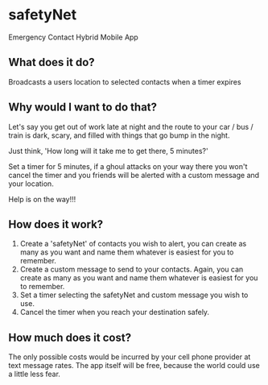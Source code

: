 # safetyNet
Emergency Contact Hybrid Mobile App

## What does it do?

Broadcasts a users location to selected contacts when a timer expires

## Why would I want to do that?

Let's say you get out of work late at night and the route to your car / bus / train is dark, scary, and filled with things that go bump in the night.

Just think, 'How long will it take me to get there, 5 minutes?'

Set a timer for 5 minutes, if a ghoul attacks on your way there you won't cancel the timer and you friends will be alerted with a custom message and your location.

Help is on the way!!!

## How does it work?

1. Create a 'safetyNet' of contacts you wish to alert, you can create as many as you want and name them whatever is easiest for you to remember.
2. Create a custom message to send to your contacts. Again, you can create as many as you want and name them whatever is easiest for you to remember.
3. Set a timer selecting the safetyNet and custom message you wish to use.
4. Cancel the timer when you reach your destination safely.

## How much does it cost?

The only possible costs would be incurred by your cell phone provider at text message rates. The app itself will be free, because the world could use a little less fear.
